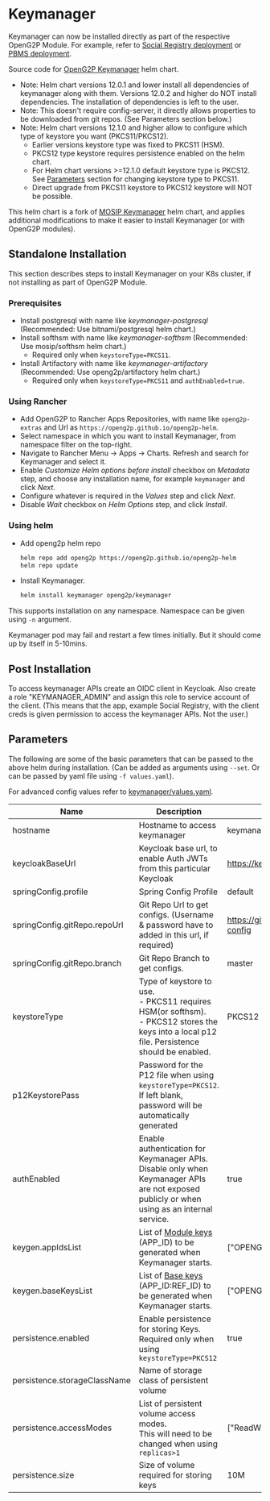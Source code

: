 # Keymanager

Keymanager can now be installed directly as part of the respective OpenG2P Module.
For example, refer to [Social Registry deployment](https://docs.openg2p.org/social-registry/deployment) or [PBMS deployment](https://docs.openg2p.org/pbms/deployment).

Source code for [OpenG2P Keymanager](../../charts/keymanager) helm chart.

- Note: Helm chart versions 12.0.1 and lower install all dependencies of keymanager along with them. Versions 12.0.2 and higher do NOT install dependencies. The installation of dependencies is left to the user.
- Note: This doesn't require config-server, it directly allows properties to be downloaded from git repos. (See Parameters section below.)
- Note: Helm chart versions 12.1.0 and higher allow to configure which type of keystore you want (PKCS11/PKCS12).
  - Earlier versions keystore type was fixed to PKCS11 (HSM).
  - PKCS12 type keystore requires persistence enabled on the helm chart.
  - For Helm chart versions >=12.1.0 default keystore type is PKCS12. See [Parameters](#parameters) section for changing keystore type to PKCS11.
  - Direct upgrade from PKCS11 keystore to PKCS12 keystore will NOT be possible.

This helm chart is a fork of [MOSIP Keymanager](https://github.com/mosip/mosip-helm/tree/master/charts/keymanager) helm chart, and applies additional modifications to make it easier to install Keymanager  (or with OpenG2P modules).

## Standalone Installation

This section describes steps to install Keymanager on your K8s cluster, if not installing as part of OpenG2P Module.

### Prerequisites

- Install postgresql with name like _keymanager-postgresql_ (Recommended: Use bitnami/postgresql helm chart.)
- Install softhsm with name like _keymanager-softhsm_ (Recommended: Use mosip/softhsm helm chart.)
  - Required only when `keystoreType=PKCS11`.
- Install Artifactory with name like _keymanager-artifactory_ (Recommended: Use openg2p/artifactory helm chart.)
  - Required only when `keystoreType=PKCS11` and `authEnabled=true`.

### Using Rancher

- Add OpenG2P to Rancher Apps Repositories, with name like `openg2p-extras` and Url as `https://openg2p.github.io/openg2p-helm`.
- Select namespace in which you want to install Keymanager, from namespace filter on the top-right.
- Navigate to Rancher Menu -> Apps -> Charts. Refresh and search for Keymanager and select it.
- Enable _Customize Helm options before install_ checkbox on _Metadata_ step, and choose any installation name, for example `keymanager` and click _Next_.
- Configure whatever is required in the _Values_ step and click _Next_.
- Disable _Wait_ checkbox on _Helm Options_ step, and click _Install_.

### Using helm

- Add openg2p helm repo
  ```sh
  helm repo add openg2p https://openg2p.github.io/openg2p-helm
  helm repo update
  ```
- Install Keymanager.
  ```sh
  helm install keymanager openg2p/keymanager
  ```

This supports installation on any namespace. Namespace can be given using `-n` argument.

Keymanager pod may fail and restart a few times initially. But it should come up by itself in 5-10mins.

## Post Installation

To access keymanager APIs create an OIDC client in Keycloak. Also create a role "KEYMANAGER_ADMIN" and assign this role to service account of the client. (This means that the app, example Social Registry, with the client creds is given permission to access the keymanager APIs. Not the user.)

## Parameters

The following are some of the basic parameters that can be passed to the above helm during installation. (Can be  added as arguments using `--set`. Or can be passed by yaml file using `-f values.yaml`).

For advanced config values refer to [keymanager/values.yaml](../../charts/keymanager/values.yaml).

|Name|Description|Default value|
|-|-|-|
|hostname|Hostname to access keymanager|keymanager.sandbox.your.org|
|keycloakBaseUrl|Keycloak base url, to enable Auth JWTs from this particular Keycloak|https://keycloak.your.org|
|springConfig.profile|Spring Config Profile|default|
|springConfig.gitRepo.repoUrl|Git Repo Url to get configs. (Username & password have to added in this url, if required)|https://github.com/openg2p/mosip-config|
|springConfig.gitRepo.branch|Git Repo Branch to get configs.|master|
|keystoreType|Type of keystore to use.<br>- PKCS11 requires HSM(or softhsm).<br>- PKCS12 stores the keys into a local p12 file. Persistence should be enabled.|PKCS12|
|p12KeystorePass|Password for the P12 file when using `keystoreType=PKCS12`.<br>If left blank, password will be automatically generated||
|authEnabled|Enable authentication for Keymanager APIs.<br>Disable only when Keymanager APIs are not exposed publicly or when using as an internal service.|true|
|keygen.appIdsList|List of [Module keys](https://docs.mosip.io/1.2.0/id-lifecycle-management/supporting-services/keymanager#key-hierarchy) (APP_ID) to be generated when Keymanager starts.|\["OPENG2P"\]|
|keygen.baseKeysList|List of [Base keys](https://docs.mosip.io/1.2.0/id-lifecycle-management/supporting-services/keymanager#key-hierarchy) (APP_ID:REF_ID) to be generated when Keymanager starts.|\["OPENG2P:ENCRYPT"\]|
|persistence.enabled|Enable persistence for storing Keys. Required only when using `keystoreType=PKCS12`|true|
|persistence.storageClassName|Name of storage class of persistent volume||
|persistence.accessModes|List of persistent volume access modes.<br>This will need to be changed when using `replicas>1`|\["ReadWriteOnce"\]|
|persistence.size|Size of volume required for storing keys|10M|
